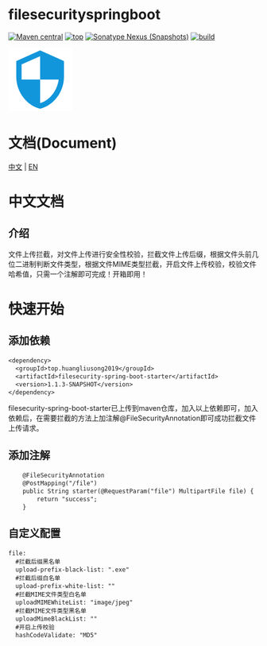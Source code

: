 # filesecurityspringboot
[![Maven central](https://img.shields.io/badge/Maven%20central-v1.1-red.svg)](https://search.maven.org/)
[![top](https://img.shields.io/badge/build-top.huangliusong2019-green.svg)]()
[![Sonatype Nexus (Snapshots)](https://img.shields.io/badge/Sonatype%20Nexus-v1.1-blue.svg)](https://oss.sonatype.org/content/repositories/snapshots/top/huangliusong2019/)
[![build](https://img.shields.io/badge/build-passing-brightgreen.svg)](https://github.com/huangliusong1994/filesecurityspringboot)

![](./secutity1.png)

# 文档(Document)
[中文](./doc/cn_doc_index.md)  |  [EN](./doc/en_doc_index.md)

# 中文文档
## 介绍
文件上传拦截，对文件上传进行安全性校验，拦截文件上传后缀，根据文件头前几位二进制判断文件类型，根据文件MIME类型拦截，开启文件上传校验，校验文件哈希值，只需一个注解即可完成！开箱即用！

# 快速开始

## 添加依赖
~~~
<dependency>
  <groupId>top.huangliusong2019</groupId>
  <artifactId>filesecurity-spring-boot-starter</artifactId>
  <version>1.1.3-SNAPSHOT</version>
</dependency>
~~~
filesecurity-spring-boot-starter已上传到maven仓库，加入以上依赖即可，加入依赖后，在需要拦截的方法上加注解@FileSecurityAnnotation即可成功拦截文件上传请求。


## 添加注解
~~~
    @FileSecurityAnnotation
    @PostMapping("/file")
    public String starter(@RequestParam("file") MultipartFile file) {
        return "success";
    }
~~~

## 自定义配置
~~~
file:
  #拦截后缀黑名单
  upload-prefix-black-list: ".exe"
  #拦截后缀白名单
  upload-prefix-white-list: ""
  #拦截MIME文件类型白名单
  uploadMIMEWhiteList: "image/jpeg"
  #拦截MIME文件类型黑名单
  uploadMimeBlackList: ""
  #开启上传校验
  hashCodeValidate: "MD5"
~~~